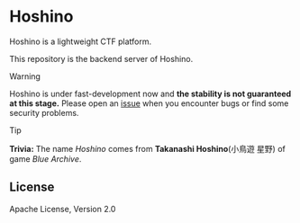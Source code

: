 # Hoshino

Hoshino is a lightweight CTF platform. 


This repository is the backend server of Hoshino.


> [!WARNING]
>
> Hoshino is under fast-development now and **the stability is not guaranteed at this stage.**  Please open an [issue](https://github.com/fressive/Hoshino/issues/new/choose) when you encounter bugs or find some security problems.



> [!TIP]
>
> **Trivia:** The name *Hoshino* comes from **Takanashi Hoshino**(小鳥遊 星野) of game *Blue Archive*.



## License

Apache License, Version 2.0